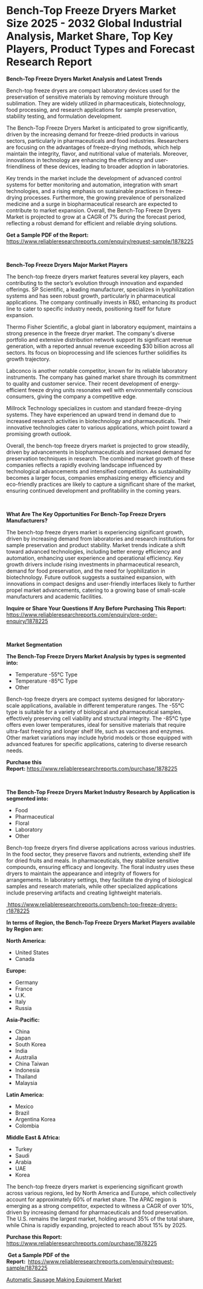 <p><h1>Bench-Top Freeze Dryers Market Size 2025 - 2032 Global Industrial Analysis, Market Share, Top Key Players, Product Types and Forecast Research Report</h1></p><p><strong>Bench-Top Freeze Dryers Market Analysis and Latest Trends</strong></p>
<p><p>Bench-top freeze dryers are compact laboratory devices used for the preservation of sensitive materials by removing moisture through sublimation. They are widely utilized in pharmaceuticals, biotechnology, food processing, and research applications for sample preservation, stability testing, and formulation development.</p><p>The Bench-Top Freeze Dryers Market is anticipated to grow significantly, driven by the increasing demand for freeze-dried products in various sectors, particularly in pharmaceuticals and food industries. Researchers are focusing on the advantages of freeze-drying methods, which help maintain the integrity, flavor, and nutritional value of materials. Moreover, innovations in technology are enhancing the efficiency and user-friendliness of these devices, leading to broader adoption in laboratories.</p><p>Key trends in the market include the development of advanced control systems for better monitoring and automation, integration with smart technologies, and a rising emphasis on sustainable practices in freeze-drying processes. Furthermore, the growing prevalence of personalized medicine and a surge in biopharmaceutical research are expected to contribute to market expansion. Overall, the Bench-Top Freeze Dryers Market is projected to grow at a CAGR of 7% during the forecast period, reflecting a robust demand for efficient and reliable drying solutions.</p></p>
<p><strong>Get a Sample PDF of the Report:&nbsp;</strong> <a href="https://www.reliableresearchreports.com/enquiry/request-sample/1878225?utm_campaign=2251&utm_medium=2&utm_source=Github&utm_content=ia&utm_term=28022025&utm_id=bench-top-freeze-dryers">https://www.reliableresearchreports.com/enquiry/request-sample/1878225</a></p>
<p>&nbsp;</p>
<p><strong>Bench-Top Freeze Dryers Major Market Players</strong></p>
<p><p>The bench-top freeze dryers market features several key players, each contributing to the sector’s evolution through innovation and expanded offerings. SP Scientific, a leading manufacturer, specializes in lyophilization systems and has seen robust growth, particularly in pharmaceutical applications. The company continually invests in R&D, enhancing its product line to cater to specific industry needs, positioning itself for future expansion.</p><p>Thermo Fisher Scientific, a global giant in laboratory equipment, maintains a strong presence in the freeze dryer market. The company's diverse portfolio and extensive distribution network support its significant revenue generation, with a reported annual revenue exceeding $30 billion across all sectors. Its focus on bioprocessing and life sciences further solidifies its growth trajectory.</p><p>Labconco is another notable competitor, known for its reliable laboratory instruments. The company has gained market share through its commitment to quality and customer service. Their recent development of energy-efficient freeze drying units resonates well with environmentally conscious consumers, giving the company a competitive edge.</p><p>Millrock Technology specializes in custom and standard freeze-drying systems. They have experienced an upward trend in demand due to increased research activities in biotechnology and pharmaceuticals. Their innovative technologies cater to various applications, which point toward a promising growth outlook.</p><p>Overall, the bench-top freeze dryers market is projected to grow steadily, driven by advancements in biopharmaceuticals and increased demand for preservation techniques in research. The combined market growth of these companies reflects a rapidly evolving landscape influenced by technological advancements and intensified competition. As sustainability becomes a larger focus, companies emphasizing energy efficiency and eco-friendly practices are likely to capture a significant share of the market, ensuring continued development and profitability in the coming years.</p></p>
<p>&nbsp;</p>
<p><strong>What Are The Key Opportunities For Bench-Top Freeze Dryers Manufacturers?</strong></p>
<p><p>The bench-top freeze dryers market is experiencing significant growth, driven by increasing demand from laboratories and research institutions for sample preservation and product stability. Market trends indicate a shift toward advanced technologies, including better energy efficiency and automation, enhancing user experience and operational efficiency. Key growth drivers include rising investments in pharmaceutical research, demand for food preservation, and the need for lyophilization in biotechnology. Future outlook suggests a sustained expansion, with innovations in compact designs and user-friendly interfaces likely to further propel market advancements, catering to a growing base of small-scale manufacturers and academic facilities.</p></p>
<p><strong>Inquire or Share Your Questions If Any Before Purchasing This Report:</strong> <a href="https://www.reliableresearchreports.com/enquiry/pre-order-enquiry/1878225?utm_campaign=2251&utm_medium=2&utm_source=Github&utm_content=ia&utm_term=28022025&utm_id=bench-top-freeze-dryers">https://www.reliableresearchreports.com/enquiry/pre-order-enquiry/1878225</a></p>
<p>&nbsp;</p>
<p><strong>Market Segmentation</strong></p>
<p><strong>The Bench-Top Freeze Dryers Market Analysis by types is segmented into:</strong></p>
<p><ul><li>Temperature -55°C Type</li><li>Temperature -85°C Type</li><li>Other</li></ul></p>
<p><p>Bench-top freeze dryers are compact systems designed for laboratory-scale applications, available in different temperature ranges. The -55°C type is suitable for a variety of biological and pharmaceutical samples, effectively preserving cell viability and structural integrity. The -85°C type offers even lower temperatures, ideal for sensitive materials that require ultra-fast freezing and longer shelf life, such as vaccines and enzymes. Other market variations may include hybrid models or those equipped with advanced features for specific applications, catering to diverse research needs.</p></p>
<p><strong>Purchase this Report:&nbsp;</strong><a href="https://www.reliableresearchreports.com/purchase/1878225?utm_campaign=2251&utm_medium=2&utm_source=Github&utm_content=ia&utm_term=28022025&utm_id=bench-top-freeze-dryers">https://www.reliableresearchreports.com/purchase/1878225</a></p>
<p>&nbsp;</p>
<p><strong>The Bench-Top Freeze Dryers Market Industry Research by Application is segmented into:</strong></p>
<p><ul><li>Food</li><li>Pharmaceutical</li><li>Floral</li><li>Laboratory</li><li>Other</li></ul></p>
<p><p>Bench-top freeze dryers find diverse applications across various industries. In the food sector, they preserve flavors and nutrients, extending shelf life for dried fruits and meals. In pharmaceuticals, they stabilize sensitive compounds, ensuring efficacy and longevity. The floral industry uses these dryers to maintain the appearance and integrity of flowers for arrangements. In laboratory settings, they facilitate the drying of biological samples and research materials, while other specialized applications include preserving artifacts and creating lightweight materials.</p></p>
<p><a href="https://www.reliableresearchreports.com/bench-top-freeze-dryers-r1878225?utm_campaign=2251&utm_medium=2&utm_source=Github&utm_content=ia&utm_term=28022025&utm_id=bench-top-freeze-dryers">&nbsp;https://www.reliableresearchreports.com/bench-top-freeze-dryers-r1878225</a></p>
<p><strong>In terms of Region, the Bench-Top Freeze Dryers Market Players available by Region are:</strong></p>
<p>
    <p> <strong> North America: </strong>
        <ul>
            <li>United States</li>
            <li>Canada</li>
        </ul>
        </p> 
    <p> <strong> Europe: </strong>
        <ul>
            <li>Germany</li>
            <li>France</li>
            <li>U.K.</li>
            <li>Italy</li>
            <li>Russia</li>
        </ul>
        </p> 
    <p> <strong> Asia-Pacific: </strong>
        <ul>
            <li>China</li>
            <li>Japan</li>
            <li>South Korea</li>
            <li>India</li>
            <li>Australia</li>
            <li>China Taiwan</li>
            <li>Indonesia</li>
            <li>Thailand</li>
            <li>Malaysia</li>
        </ul>
        </p> 
    <p> <strong> Latin America: </strong>
        <ul>
            <li>Mexico</li>
            <li>Brazil</li>
            <li>Argentina Korea</li>
            <li>Colombia</li>
        </ul>
        </p> 
    <p> <strong> Middle East & Africa: </strong>
        <ul>
            <li>Turkey</li>
            <li>Saudi</li>
            <li>Arabia</li>
            <li>UAE</li>
            <li>Korea</li>
        </ul>
    </p>
    </p>
<p><p>The bench-top freeze dryers market is experiencing significant growth across various regions, led by North America and Europe, which collectively account for approximately 60% of market share. The APAC region is emerging as a strong competitor, expected to witness a CAGR of over 10%, driven by increasing demand for pharmaceuticals and food preservation. The U.S. remains the largest market, holding around 35% of the total share, while China is rapidly expanding, projected to reach about 15% by 2025.</p></p>
<p><strong>Purchase this Report: </strong><a href="https://www.reliableresearchreports.com/purchase/1878225?utm_campaign=2251&utm_medium=2&utm_source=Github&utm_content=ia&utm_term=28022025&utm_id=bench-top-freeze-dryers">https://www.reliableresearchreports.com/purchase/1878225</a></p>
<p>&nbsp;<strong>Get a Sample PDF of the Report:&nbsp;&nbsp;</strong><a href="https://www.reliableresearchreports.com/enquiry/request-sample/1878225?utm_campaign=2251&utm_medium=2&utm_source=Github&utm_content=ia&utm_term=28022025&utm_id=bench-top-freeze-dryers">https://www.reliableresearchreports.com/enquiry/request-sample/1878225</a></p>
<p><strong></strong></p>
<p><p><a href="https://github.com/mateyappiazo/Market-Research-Report-List-1/blob/main/automatic-sausage-making-equipment-market.md?utm_campaign=2251&utm_medium=2&utm_source=Github&utm_content=ia&utm_term=28022025&utm_id=bench-top-freeze-dryers">Automatic Sausage Making Equipment Market</a></p></p>